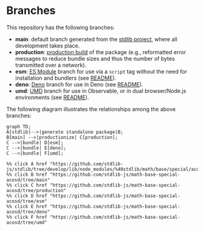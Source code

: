 <!--

@license Apache-2.0

Copyright (c) 2022 The Stdlib Authors.

Licensed under the Apache License, Version 2.0 (the "License");
you may not use this file except in compliance with the License.
You may obtain a copy of the License at

    http://www.apache.org/licenses/LICENSE-2.0

Unless required by applicable law or agreed to in writing, software
distributed under the License is distributed on an "AS IS" BASIS,
WITHOUT WARRANTIES OR CONDITIONS OF ANY KIND, either express or implied.
See the License for the specific language governing permissions and
limitations under the License.

-->

# Branches

This repository has the following branches:

-   **main**: default branch generated from the [stdlib project][stdlib-url], where all development takes place.
-   **production**: [production build][production-url] of the package (e.g., reformatted error messages to reduce bundle sizes and thus the number of bytes transmitted over a network).
-   **esm**: [ES Module][esm-url] branch for use via a `script` tag without the need for installation and bundlers (see [README][esm-readme]).
-   **deno**: [Deno][deno-url] branch for use in Deno (see [README][deno-readme]).
-   **umd**: [UMD][umd-url] branch for use in Observable, or in dual browser/Node.js environments (see [README][umd-readme]).

The following diagram illustrates the relationships among the above branches:

```mermaid
graph TD;
A[stdlib]-->|generate standalone package|B;
B[main] -->|productionize| C[production];
C -->|bundle| D[esm];
C -->|bundle| E[deno];
C -->|bundle| F[umd];

%% click A href "https://github.com/stdlib-js/stdlib/tree/develop/lib/node_modules/%40stdlib/math/base/special/acosd"
%% click B href "https://github.com/stdlib-js/math-base-special-acosd/tree/main"
%% click C href "https://github.com/stdlib-js/math-base-special-acosd/tree/production"
%% click D href "https://github.com/stdlib-js/math-base-special-acosd/tree/esm"
%% click E href "https://github.com/stdlib-js/math-base-special-acosd/tree/deno"
%% click F href "https://github.com/stdlib-js/math-base-special-acosd/tree/umd"
```

[stdlib-url]: https://github.com/stdlib-js/stdlib/tree/develop/lib/node_modules/%40stdlib/math/base/special/acosd
[production-url]: https://github.com/stdlib-js/math-base-special-acosd/tree/production
[deno-url]: https://github.com/stdlib-js/math-base-special-acosd/tree/deno
[deno-readme]: https://github.com/stdlib-js/math-base-special-acosd/blob/deno/README.md
[umd-url]: https://github.com/stdlib-js/math-base-special-acosd/tree/umd
[umd-readme]: https://github.com/stdlib-js/math-base-special-acosd/blob/umd/README.md
[esm-url]: https://github.com/stdlib-js/math-base-special-acosd/tree/esm
[esm-readme]: https://github.com/stdlib-js/math-base-special-acosd/blob/esm/README.md